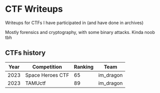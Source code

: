# CTF Writeups

Writeups for CTFs I have participated in (and have done in archives)

Mostly forensics and cryptography, with some binary attacks. Kinda noob tbh

## CTFs history

| Year | Competition | Ranking | Team |
| ---- | ----------- | ------- | ---- |
| 2023 | Space Heroes CTF | 65 | im_dragon |
| 2023 | TAMUctf | 89 | im_dragon |

